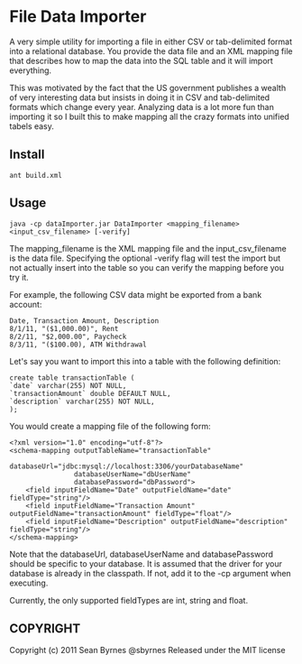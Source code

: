 File Data Importer
=================
A very simple utility for importing a file in either CSV or tab-delimited format into a relational database. You provide the data file and an XML mapping file that describes how to map the data into the SQL table and it will import everything. 

This was motivated by the fact that the US government publishes a wealth of very interesting data but insists in doing it in CSV and tab-delimited formats which change every year. Analyzing data is a lot more fun than importing it so I built this to make mapping all the crazy formats into unified tabels easy.

Install
-------
	
	ant build.xml

Usage
-------

	java -cp dataImporter.jar DataImporter <mapping_filename> <input_csv_filename> [-verify]

The mapping_filename is the XML mapping file and the input_csv_filename is the data file. Specifying the optional -verify flag will test the import but not actually insert into the table so you can verify the mapping before you try it. 

For example, the following CSV data might be exported from a bank account:

	Date, Transaction Amount, Description
	8/1/11, "($1,000.00)", Rent
	8/2/11, "$2,000.00", Paycheck
	8/3/11, "($100.00), ATM Withdrawal
	
Let's say you want to import this into a table with the following definition:

	create table transactionTable (
	`date` varchar(255) NOT NULL,
	`transactionAmount` double DEFAULT NULL,
	`description` varchar(255) NOT NULL,
	);
	
You would create a mapping file of the following form:

	<?xml version="1.0" encoding="utf-8"?>
	<schema-mapping outputTableName="transactionTable" 
					databaseUrl="jdbc:mysql://localhost:3306/yourDatabaseName" 
					databaseUserName="dbUserName" 
					databasePassword="dbPassword">
		<field inputFieldName="Date" outputFieldName="date" fieldType="string"/>
		<field inputFieldName="Transaction Amount" outputFieldName="transactionAmount" fieldType="float"/>
		<field inputFieldName="Description" outputFieldName="description" fieldType="string"/>
	</schema-mapping>

Note that the databaseUrl, databaseUserName and databasePassword should be specific to your database. It is assumed that the driver for your database is already in the classpath. If not, add it to the -cp argument when executing. 

Currently, the only supported fieldTypes are int, string and float.

COPYRIGHT
---------
Copyright (c) 2011 Sean Byrnes @sbyrnes
Released under the MIT license
